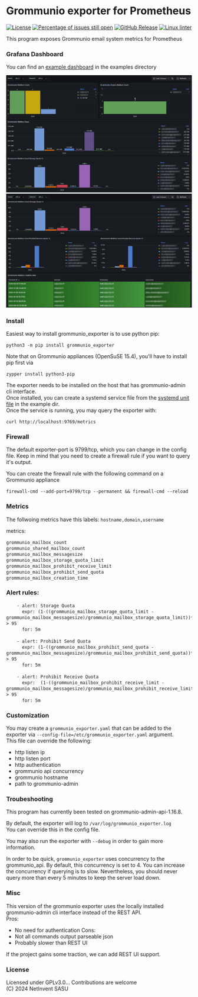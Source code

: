 # Grommunio exporter for Prometheus
[![License](https://img.shields.io/badge/license-GPLv3-blu.svg)](https://opensource.org/licenses/GPL-3.0)
[![Percentage of issues still open](http://isitmaintained.com/badge/open/netinvent/grommunio_exporter.svg)](http://isitmaintained.com/project/netinvent/grommunio_exporter "Percentage of issues still open")
[![GitHub Release](https://img.shields.io/github/release/netinvent/grommunio_exporter.svg?label=Latest)](https://github.com/netinvent/grommunio_exporter/releases/latest)
[![Linux linter](https://github.com/netinvent/grommunio_exporter/actions/workflows/pylint-linux.yaml/badge.svg)](https://github.com/netinvent/grommunio_exporter/actions/workflows/pylint-linux.yaml)


This program exposes Grommunio email system metrics for Prometheus 

### Grafana Dashboard

You can find an [example dashboard](examples/grafana_dashboard_v0.1.0.json) in the examples directory

![image](examples/grafana_dashboard_v0.1.0.png)
![image](examples/grafana_dashboard_v0.1.0b.png)

### Install

Easiest way to install grommunio_exporter is to use python pip:
```
python3 -m pip install grommunio_exporter
```

Note that on Grommunio appliances (OpenSuSE 15.4), you'll have to install pip first via
```
zypper install python3-pip
```

The exporter needs to be installed on the host that has grommunio-admin cli interface.  
Once installed, you can create a systemd service file from the [systemd unit file](examples/grommunio_exporter.service) in the example dir.  
Once the service is running, you may query the exporter with:
```
curl http://localhost:9769/metrics
```

### Firewall

The default exporter-port is 9799/tcp, which you can change in the config file.
Keep in mind that you need to create a firewall rule if you want to query it's output.

You can create the firewall rule with the following command on a Grommunio appliance
```
firewall-cmd --add-port=9799/tcp --permanent && firewall-cmd --reload
```

### Metrics

The follwoing metrics have this labels:
`hostname,domain,username`

metrics:
```
grommunio_mailbox_count
grommunio_shared_mailbox_count
grommunio_mailbox_messagesize
grommunio_mailbox_storage_quota_limit
grommunio_mailbox_prohibit_receive_limit
grommunio_mailbox_prohibit_send_quota
grommunio_mailbox_creation_time
```

### Alert rules:

```
    - alert: Storage Quota
      expr: (1-((grommunio_mailbox_storage_quota_limit - grommunio_mailbox_messagesize)/grommunio_mailbox_storage_quota_limit))*100 > 95
      for: 5m

    - alert: Prohibit Send Quota
      expr: (1-((grommunio_mailbox_prohibit_send_quota - grommunio_mailbox_messagesize)/grommunio_mailbox_prohibit_send_quota))*100 > 95
      for: 5m

    - alert: Prohibit Receive Quota
      expr:  (1-((grommunio_mailbox_prohibit_receive_limit - grommunio_mailbox_messagesize)/grommunio_mailbox_prohibit_receive_limit))*100 > 95
      for: 5m
```

### Customization

You may create a `grommunio_exporter.yaml` that can be added to the exporter via `--config-file=/etc/grommunio_exporter.yaml` argument.  
This file can override the following:
- http listen ip
- http listen port
- http authentication
- grommunio api concurrency
- grommunio hostname
- path to grommunio-admin

### Troubeshooting

This program has currently been tested on grommunio-admin-api-1.16.8.

By default, the exporter will log to `/var/log/grommunio_exporter.log`  
You can override this in the config file.

You may also run the exporter with `--debug` in order to gain more information.

In order to be quick, `grommunio_exporter` uses concurrency to the grommunio_api.
By default, this concurrency is set to 4. You can increase the concurrency if querying is to slow.
Nevertheless, you should never query more than every 5 minutes to keep the server load down.

### Misc

This version of the grommunio exporter uses the locally installed grommunio-admin cli interface instead of the REST API.  
Pros:
- No need for authentication
Cons:
- Not all commands output parseable json
- Probably slower than REST UI

If the project gains some traction, we can add REST UI support.

### License

Licensed under GPLv3.0... Contributions are welcome  
(C) 2024 NetInvent SASU  
